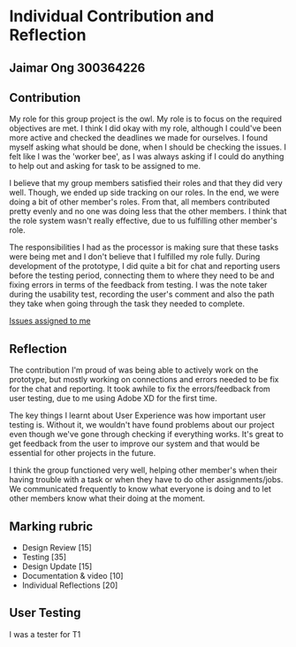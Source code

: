 # Individual Contribution and Reflection

## Jaimar Ong 300364226

## Contribution
My role for this group project is the owl. My role is to focus on the required objectives are met. I think I did okay with my role, although I could've been more active and checked the deadlines we made for ourselves.
I found myself asking what should be done, when I should be checking the issues. I felt like I was the 'worker bee', as I was always asking if I could do anything to help out and asking for task to be assigned to me.

I believe that my group members satisfied their roles and that they did very well. Though, we ended up side tracking on our roles. In the end, we were doing a bit of other member's roles. From that, all members contributed pretty evenly and no one was doing less that the other members.
I think that the role system wasn't really effective, due to us fulfilling other member's role.

The responsibilities I had as the processor is making sure that these tasks were being met and I don't believe that I fulfilled my role fully. During development of the prototype, I did quite a bit for chat and reporting users before the testing period, connecting them to where they need to be and fixing errors in terms of the feedback from testing. I was the note taker during the usability test, recording the user's comment and also the path they take when going through the task they needed to complete.

[Issues assigned to me](ttps://gitlab.ecs.vuw.ac.nz/dashboard/issues?scope=all&utf8=%E2%9C%93&state=all&assignee_username=ongjaim)

## Reflection
The contribution I'm proud of was being able to actively work on the prototype, but mostly working on connections and errors needed to be fix for the chat and reporting. It took awhile to fix the errors/feedback from user testing, due to me using Adobe XD for the first time.

The key things I learnt about User Experience was how important user testing is. Without it, we wouldn't have found problems about our project even though we've gone through checking if everything works. It's great to get feedback from the user to improve our system and that would be essential for other projects in the future.

I think the group functioned very well, helping other member's when their having trouble with a task or when they have to do other assignments/jobs. We communicated frequently to know what everyone is doing and to let other members know what their doing at the moment.

## Marking rubric

* Design Review [15]
* Testing [35]
* Design Update [15]
* Documentation & video [10]
* Individual Reflections [20]

## User Testing

I was a tester for T1